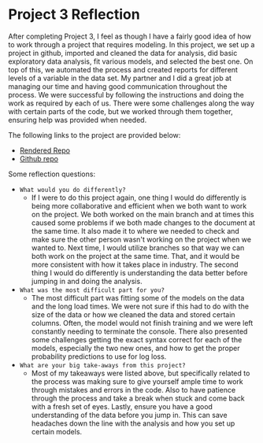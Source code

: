 # Project 3 Reflection

After completing Project 3, I feel as though I have a fairly good idea of how to work through a project that requires modeling. In this project, we set up a project in github, imported and cleaned the data for
analysis, did basic exploratory data analysis, fit various models, and selected the best one. On top of this, we automated the process and created reports for different levels of a variable in the data set.
My partner and I did a great job at managing our time and having good communication throughout the process. We were successful by following the instructions and doing the work as required by each of us. There
were some challenges along the way with certain parts of the code, but we worked through them together, ensuring help was provided when needed.

The following links to the project are provided below:  
* [Rendered Repo](https://ericwarren9.github.io/ST-558-Project-3/)
* [Github repo](https://github.com/ericwarren9/ST-558-Project-3)

Some reflection questions:  
* `What would you do differently?`
    * If I were to do this project again, one thing I would do differently is being more collaborative and efficient when we both want to work on the project. We both worked on the main branch and at times this caused some problems if we both made changes to the document at the same time. It also made it to where we needed to check and make sure the other person wasn't working on the project when we wanted to. Next time, I would utilize branches so that way we can both work on the project at the same time. That, and it would be more consistent with how it takes place in industry. The second thing I would do differently is understanding the data better before jumping in and doing the analysis.
* `What was the most difficult part for you?`
    * The most difficult part was fitting some of the models on the data and the long load times. We were not sure if this had to do with the size of the data or how we cleaned the data and stored certain columns. Often, the model would not finish training and we were left constantly needing to terminate the console. There also presented some challenges getting the exact syntax correct for each of the models, especially the two new ones, and how to get the proper probability predictions to use for log loss.
* `What are your big take-aways from this project?`
    * Most of my takeaways were listed above, but specifically related to the process was making sure to give yourself ample time to work through mistakes and errors in the code. Also to have patience through the process and take a break when stuck and come back with a fresh set of eyes. Lastly, ensure you have a good understanding of the data before you jump in. This can save headaches down the line with the analysis and how you set up certain models.
